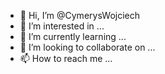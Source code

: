 - 👋 Hi, I’m @CymerysWojciech
- 👀 I’m interested in ...
- 🌱 I’m currently learning ...
- 💞️ I’m looking to collaborate on ...
- 📫 How to reach me ...

<!---
CymerysWojciech/CymerysWojciech is a ✨ special ✨ repository because its `README.md` (this file) appears on your GitHub profile.
You can click the Preview link to take a look at your changes.
--->
